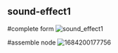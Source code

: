 ## sound-effect1
#complete form
![sound_effect1 ](https://github.com/itora88/sound-effect1/assets/113582595/da9b3882-ebfb-4af6-900b-384e6605135b)

#assemble node
![1684200177756](https://github.com/itora88/sound-effect1/assets/113582595/a94d87d1-260f-4fec-b192-885cef14c1fe)
